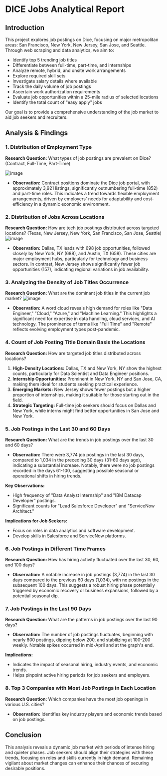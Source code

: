 
# DICE Jobs Analytical Report

## Introduction
This project explores job postings on Dice, focusing on major metropolitan areas: San Francisco, New York, New Jersey, San Jose, and Seattle. Through web scraping and data analytics, we aim to:

- Identify top 5 trending job titles
- Differentiate between full-time, part-time, and internships
- Analyze remote, hybrid, and onsite work arrangements
- Explore required skill sets
- Investigate salary details where available
- Track the daily volume of job postings
- Ascertain work authorization requirements
- Evaluate job opportunities within a 25-mile radius of selected locations
- Identify the total count of "easy apply" jobs

Our goal is to provide a comprehensive understanding of the job market to aid job seekers and recruiters.

## Analysis & Findings

### 1. Distribution of Employment Type
**Research Question:** What types of job postings are prevalent on Dice? (Contract, Full-Time, Part-Time)

  ![image](https://github.com/pilanpra/DE-Projects/assets/123372942/5da1481e-dba6-4e5e-91c5-e3f99344136f)

- **Observation:** Contract positions dominate the Dice job portal, with approximately 3,921 listings, significantly outnumbering full-time (852) and part-time roles. This indicates a trend towards flexible employment arrangements, driven by employers' needs for adaptability and cost-efficiency in a dynamic economic environment.


### 2. Distribution of Jobs Across Locations
**Research Question:** How are tech job postings distributed across targeted locations? (Texas, New Jersey, New York, San Francisco, San Jose, Seattle)
![image](https://github.com/pilanpra/DE-Projects/assets/123372942/615a3e79-736e-4de5-b376-54cf3aebe349)

- **Observation:** Dallas, TX leads with 698 job opportunities, followed closely by New York, NY (688), and Austin, TX (658). These cities are major employment hubs, particularly for technology and business sectors. In contrast, New Jersey shows significantly fewer job opportunities (157), indicating regional variations in job availability. 



### 3. Analyzing the Density of Job Titles Occurrence
**Research Question:** What are the dominant job titles in the current job market?
![image](https://github.com/pilanpra/DE-Projects/assets/123372942/a21826e4-9416-4600-b28f-e86452c0ebcb)

- **Observation:** A word cloud reveals high demand for roles like "Data Engineer," "Cloud," "Azure," and "Machine Learning." This highlights a significant need for expertise in data handling, cloud services, and AI technology. The prominence of terms like "Full Time" and "Remote" reflects evolving employment types post-pandemic.



### 4. Count of Job Posting Title Domain Basis the Locations
**Research Question:** How are targeted job titles distributed across locations?

1. **High-Density Locations:** Dallas, TX and New York, NY show the highest counts, particularly for Data Scientist and Data Engineer positions.
2. **Internship Opportunities:** Prominent in New York, NY and San Jose, CA, making them ideal for students seeking practical experience.
3. **Emerging Markets:** New Jersey shows fewer postings but a higher proportion of internships, making it suitable for those starting out in the field.
4. **Strategic Targeting:** Full-time job seekers should focus on Dallas and New York, while interns might find better opportunities in San Jose and New York.

### 5. Job Postings in the Last 30 and 60 Days
**Research Question:** What are the trends in job postings over the last 30 and 60 days?

- **Observation:** There were 3,774 job postings in the last 30 days, compared to 1,034 in the preceding 30 days (31-60 days ago), indicating a substantial increase. Notably, there were no job postings recorded in the days 61-100, suggesting possible seasonal or operational shifts in hiring trends.

**Key Observations:**
- High frequency of "Data Analyst Internship" and "IBM Datacap Developer" postings.
- Significant counts for "Lead Salesforce Developer" and "ServiceNow Architect."

**Implications for Job Seekers:**
- Focus on roles in data analytics and software development.
- Develop skills in Salesforce and ServiceNow platforms.


### 6. Job Postings in Different Time Frames
**Research Question:** How has hiring activity fluctuated over the last 30, 60, and 100 days?

- **Observation:** A notable increase in job postings (3,774) in the last 30 days compared to the previous 60 days (1,034), with no postings in the subsequent 100 days. This suggests a robust hiring phase potentially triggered by economic recovery or business expansions, followed by a potential seasonal dip.



### 7. Job Postings in the Last 90 Days
**Research Question:** What are the patterns in job postings over the last 90 days?

- **Observation:** The number of job postings fluctuates, beginning with nearly 800 postings, dipping below 200, and stabilizing at 100-200 weekly. Notable spikes occurred in mid-April and at the graph's end.

**Implications:**
- Indicates the impact of seasonal hiring, industry events, and economic trends.
- Helps pinpoint active hiring periods for job seekers and employers.

### 8. Top 3 Companies with Most Job Postings in Each Location
**Research Question:** Which companies have the most job openings in various U.S. cities?

- **Observation:** Identifies key industry players and economic trends based on job postings.



## Conclusion
This analysis reveals a dynamic job market with periods of intense hiring and quieter phases. Job seekers should align their strategies with these trends, focusing on roles and skills currently in high demand. Remaining vigilant about market changes can enhance their chances of securing desirable positions.

